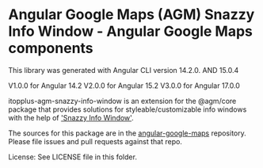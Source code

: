 # Angular Google Maps (AGM) Snazzy Info Window - Angular Google Maps components

This library was generated with Angular CLI version 14.2.0. AND 15.0.4

V1.0.0 for Angular 14.2
V2.0.0 for Angular 15.2
V3.0.0 for Angular 17.0.0

itopplus-agm-snazzy-info-window is an extension for the @agm/core package that provides solutions for styleable/customizable info windows with the help of ['Snazzy Info Window'](https://github.com/tonmanna/Agm-Direction).

The sources for this package are in the [angular-google-maps](https://github.com/tonmanna/Agm-Direction) repository. Please file issues and pull requests against that repo.

License: See LICENSE file in this folder.
